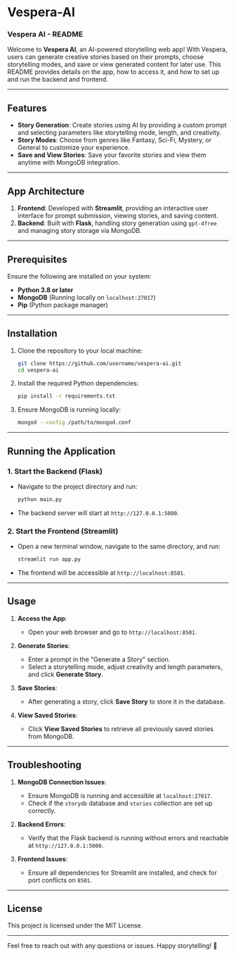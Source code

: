 # Vespera-AI
### Vespera AI - README

Welcome to **Vespera AI**, an AI-powered storytelling web app! With Vespera, users can generate creative stories based on their prompts, choose storytelling modes, and save or view generated content for later use. This README provides details on the app, how to access it, and how to set up and run the backend and frontend.

---

## Features

- **Story Generation**: Create stories using AI by providing a custom prompt and selecting parameters like storytelling mode, length, and creativity.
- **Story Modes**: Choose from genres like Fantasy, Sci-Fi, Mystery, or General to customize your experience.
- **Save and View Stories**: Save your favorite stories and view them anytime with MongoDB integration.

---

## App Architecture

1. **Frontend**: Developed with **Streamlit**, providing an interactive user interface for prompt submission, viewing stories, and saving content.
2. **Backend**: Built with **Flask**, handling story generation using `gpt-4free` and managing story storage via MongoDB.

---

## Prerequisites

Ensure the following are installed on your system:

- **Python 3.8 or later**
- **MongoDB** (Running locally on `localhost:27017`)
- **Pip** (Python package manager)

---

## Installation

1. Clone the repository to your local machine:
   ```bash
   git clone https://github.com/username/vespera-ai.git
   cd vespera-ai
   ```

2. Install the required Python dependencies:
   ```bash
   pip install -r requirements.txt
   ```

3. Ensure MongoDB is running locally:
   ```bash
   mongod --config /path/to/mongod.conf
   ```

---

## Running the Application

### 1. Start the Backend (Flask)

- Navigate to the project directory and run:
  ```bash
  python main.py
  ```
- The backend server will start at `http://127.0.0.1:5000`.

### 2. Start the Frontend (Streamlit)

- Open a new terminal window, navigate to the same directory, and run:
  ```bash
  streamlit run app.py
  ```
- The frontend will be accessible at `http://localhost:8501`.

---

## Usage

1. **Access the App**:
   - Open your web browser and go to `http://localhost:8501`.

2. **Generate Stories**:
   - Enter a prompt in the "Generate a Story" section.
   - Select a storytelling mode, adjust creativity and length parameters, and click **Generate Story**.

3. **Save Stories**:
   - After generating a story, click **Save Story** to store it in the database.

4. **View Saved Stories**:
   - Click **View Saved Stories** to retrieve all previously saved stories from MongoDB.

---

## Troubleshooting

1. **MongoDB Connection Issues**:
   - Ensure MongoDB is running and accessible at `localhost:27017`.
   - Check if the `storydb` database and `stories` collection are set up correctly.

2. **Backend Errors**:
   - Verify that the Flask backend is running without errors and reachable at `http://127.0.0.1:5000`.

3. **Frontend Issues**:
   - Ensure all dependencies for Streamlit are installed, and check for port conflicts on `8501`.

---

## License

This project is licensed under the MIT License.

---

Feel free to reach out with any questions or issues. Happy storytelling! 🌟